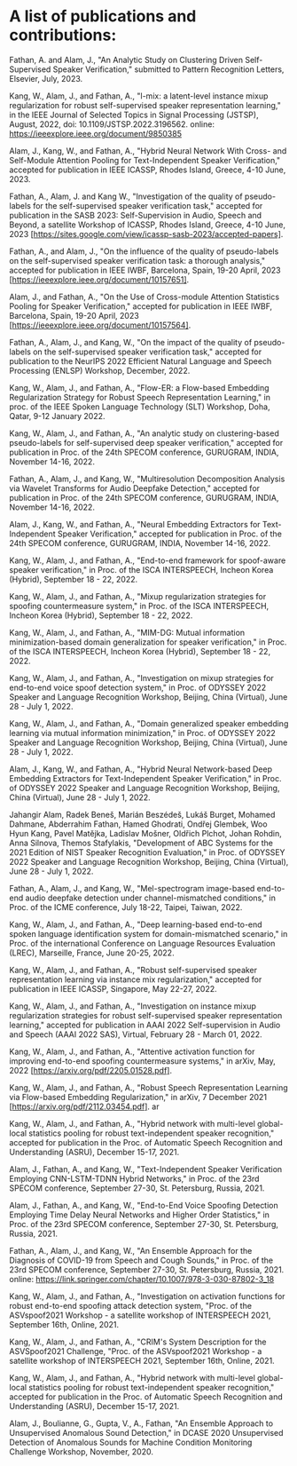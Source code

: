 # A list of publications and contributions:

Fathan, A. and Alam, J., "An Analytic Study on Clustering Driven Self-Supervised Speaker Verification," submitted to Pattern Recognition Letters, Elsevier, July, 2023.

Kang, W., Alam, J., and Fathan, A., "l-mix: a latent-level instance mixup regularization for robust self-supervised speaker representation learning," in the IEEE Journal of Selected Topics in Signal Processing (JSTSP), August, 2022, doi: 10.1109/JSTSP.2022.3196562. online: https://ieeexplore.ieee.org/document/9850385 

Alam, J., Kang, W., and Fathan, A., "Hybrid Neural Network With Cross- and Self-Module Attention Pooling for Text-Independent Speaker Verification," accepted for publication in IEEE ICASSP, Rhodes Island, Greece, 4-10 June, 2023. 

Fathan, A., Alam, J. and Kang W., "Investigation of the quality of pseudo-labels for the self-supervised speaker verification task," accepted for publication in the SASB 2023: Self-Supervision in Audio, Speech and Beyond, a satellite Workshop of ICASSP, Rhodes Island, Greece, 4-10 June, 2023 [https://sites.google.com/view/icassp-sasb-2023/accepted-papers]. 

Fathan, A., and   Alam, J., "On the influence of the quality of pseudo-labels on the self-supervised speaker verification task: a thorough analysis," accepted for publication in IEEE IWBF, Barcelona, Spain, 19-20 April, 2023 [https://ieeexplore.ieee.org/document/10157651].

Alam, J., and Fathan, A., "On the Use of Cross-module Attention Statistics Pooling for Speaker Verification," accepted for publication in IEEE IWBF, Barcelona, Spain, 19-20 April, 2023 [https://ieeexplore.ieee.org/document/10157564].

Fathan, A., Alam, J., and Kang, W., "On the impact of the quality of pseudo-labels on the self-supervised speaker verification task," accepted for publication to the NeurIPS 2022 Efficient Natural Language and Speech Processing (ENLSP) Workshop, December, 2022.

Kang, W., Alam, J., and Fathan, A., "Flow-ER: a Flow-based Embedding Regularization Strategy for Robust Speech Representation Learning," in proc. of the IEEE Spoken Language Technology (SLT) Workshop, Doha, Qatar,  9-12 January 2022.  

Kang, W., Alam, J., and Fathan, A., "An analytic study on clustering-based pseudo-labels for self-supervised deep speaker verification," accepted for publication in Proc. of the 24th SPECOM conference, GURUGRAM, INDIA, November 14-16, 2022.

Fathan, A., Alam, J., and Kang, W., "Multiresolution Decomposition Analysis via Wavelet Transforms for Audio Deepfake Detection," accepted for publication in Proc. of the 24th SPECOM conference, GURUGRAM, INDIA, November 14-16, 2022. 	

Alam, J., Kang, W., and Fathan, A., "Neural Embedding Extractors for Text-Independent Speaker Verification," accepted for publication in Proc. of the 24th SPECOM conference, GURUGRAM, INDIA, November 14-16, 2022.

Kang, W., Alam, J., and Fathan, A., "End-to-end framework for spoof-aware speaker verification," in Proc. of the ISCA INTERSPEECH, Incheon Korea (Hybrid), September 18 - 22, 2022.

Kang, W., Alam, J., and Fathan, A., "Mixup regularization strategies for spoofing countermeasure system," in Proc. of the ISCA INTERSPEECH, Incheon Korea (Hybrid), September 18 - 22, 2022.

Kang, W., Alam, J., and Fathan, A., "MIM-DG: Mutual information minimization-based domain generalization for speaker verification," in Proc. of the ISCA INTERSPEECH, Incheon Korea (Hybrid), September 18 - 22, 2022.

Kang, W., Alam, J., and Fathan, A., "Investigation on mixup strategies for end-to-end voice spoof detection system," in Proc. of ODYSSEY 2022 Speaker and Language Recognition Workshop, Beijing, China (Virtual), June 28 - July 1, 2022.

Kang, W., Alam, J., and Fathan, A., "Domain generalized speaker embedding learning via mutual information minimization," in Proc. of ODYSSEY 2022 Speaker and Language Recognition Workshop, Beijing, China (Virtual), June 28 - July 1, 2022.

Alam, J., Kang, W., and Fathan, A., "Hybrid Neural Network-based Deep Embedding Extractors for Text-Independent Speaker Verification," in Proc. of ODYSSEY 2022 Speaker and Language Recognition Workshop, Beijing, China (Virtual), June 28 - July 1, 2022.

Jahangir Alam, Radek Beneš, Marián Beszédeš, Lukáš Burget, Mohamed Dahmane, Abderrahim Fathan, Hamed Ghodrati, Ondřej Glembek, Woo Hyun Kang, Pavel Matĕjka, Ladislav Mošner, Oldřich Plchot, Johan Rohdin, Anna Silnova, Themos Stafylakis, "Development of ABC Systems for the 2021 Edition of NIST Speaker Recognition Evaluation," in Proc. of ODYSSEY 2022 Speaker and Language Recognition Workshop, Beijing, China (Virtual), June 28 - July 1, 2022.

Fathan, A., Alam, J., and Kang, W., "Mel-spectrogram image-based end-to-end audio deepfake detection under channel-mismatched conditions," in Proc. of the ICME conference, July 18-22, Taipei, Taiwan, 2022. 

Kang, W., Alam, J., and Fathan, A., "Deep learning-based end-to-end spoken language identification system for domain-mismatched scenario," in Proc. of the international Conference on Language Resources Evaluation (LREC), Marseille, France, June 20-25, 2022.

Kang, W., Alam, J., and Fathan, A., "Robust self-supervised speaker representation learning via instance mix regularization," accepted for publication in IEEE ICASSP, Singapore, May 22-27, 2022.

Kang, W., Alam, J., and Fathan, A., "Investigation on instance mixup regularization strategies for robust self-supervised speaker representation learning," accepted for publication in AAAI 2022 Self-supervision in Audio and Speech (AAAI 2022 SAS), Virtual, February 28 - March 01, 2022.

Kang, W., Alam, J., and Fathan, A., "Attentive activation function for improving end-to-end spoofing countermeasure systems," in arXiv, May, 2022 [https://arxiv.org/pdf/2205.01528.pdf]. 

Kang, W., Alam, J., and Fathan, A., "Robust Speech Representation Learning via Flow-based Embedding Regularization," in arXiv, 7 December 2021 [https://arxiv.org/pdf/2112.03454.pdf]. ar

Kang, W., Alam, J., and Fathan, A., "Hybrid network with multi-level global-local statistics pooling for robust text-independent speaker recognition," accepted for publication in the Proc. of Automatic Speech Recognition and Understanding (ASRU), December 15-17, 2021.

Alam, J., Fathan, A., and Kang, W., "Text-Independent Speaker Verification Employing CNN-LSTM-TDNN Hybrid Networks," in Proc. of the 23rd SPECOM conference, September 27-30, St. Petersburg, Russia, 2021. 

Alam, J., Fathan, A., and Kang, W., "End-to-End Voice Spoofing Detection Employing Time Delay Neural Networks and Higher Order Statistics," in Proc. of the 23rd SPECOM conference, September 27-30, St. Petersburg, Russia, 2021. 

Fathan, A., Alam, J., and Kang, W., "An Ensemble Approach for the Diagnosis of COVID-19 from Speech and Cough Sounds," in Proc. of the 23rd SPECOM conference, September 27-30, St. Petersburg, Russia, 2021. online: https://link.springer.com/chapter/10.1007/978-3-030-87802-3_18 

Kang, W., Alam, J., and Fathan, A.,  "Investigation on activation functions for robust end-to-end spoofing attack detection system, "Proc. of the ASVspoof2021 Workshop - a satellite workshop of INTERSPEECH 2021, September 16th, Online, 2021.

Kang, W., Alam, J., and Fathan, A.,  "CRIM's System Description for the ASVSpoof2021 Challenge, "Proc. of the ASVspoof2021 Workshop - a satellite workshop of INTERSPEECH 2021, September 16th, Online, 2021. 

Kang, W., Alam, J., and Fathan, A., "Hybrid network with multi-level global-local statistics pooling for robust text-independent speaker recognition," accepted for publication in the Proc. of Automatic Speech Recognition and Understanding (ASRU), December 15-17, 2021.

Alam, J., Boulianne, G., Gupta, V., A., Fathan, "An Ensemble Approach to Unsupervised Anomalous Sound Detection," in DCASE 2020 Unsupervised Detection of Anomalous Sounds for Machine Condition Monitoring Challenge Workshop, November, 2020.
